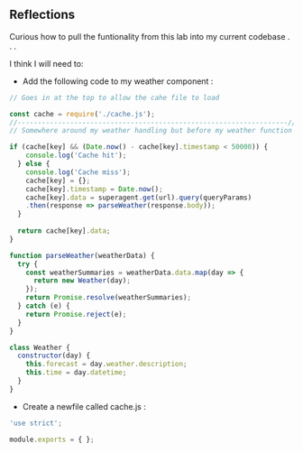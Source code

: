 ## Reflections

Curious how to pull the funtionality from this lab into my current codebase . . .

I think I will need to:

+ Add the following code to my weather component :

````javascript
// Goes in at the top to allow the cahe file to load 

const cache = require('./cache.js');
//-------------------------------------------------------------------//
// Somewhere around my weather handling but before my weather function is called in . . . 

if (cache[key] && (Date.now() - cache[key].timestamp < 50000)) {
    console.log('Cache hit');
  } else {
    console.log('Cache miss');
    cache[key] = {};
    cache[key].timestamp = Date.now();
    cache[key].data = superagent.get(url).query(queryParams)
    .then(response => parseWeather(response.body));
  }
  
  return cache[key].data;
}

function parseWeather(weatherData) {
  try {
    const weatherSummaries = weatherData.data.map(day => {
      return new Weather(day);
    });
    return Promise.resolve(weatherSummaries);
  } catch (e) {
    return Promise.reject(e);
  }
}

class Weather {
  constructor(day) {
    this.forecast = day.weather.description;
    this.time = day.datetime;
  }
}
````

+ Create a newfile called cache.js :

```javascript
'use strict';

module.exports = { };
```
